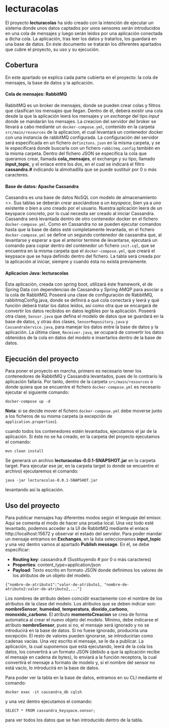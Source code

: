 # lecturacolas
El proyecto **lecturacolas** ha sido creado con la intención de ejecutar un sistema donde unos datos captados por unos sensores serán introducidos en una cola de mensajes y luego serán leidos por una aplicación conectada a dicha cola. La aplicación, tras leer los datos y tratarlos, los guardará en una base de datos. En éste documento se tratarán los diferentes apartados que cubre el proyecto, su uso y su ejecución.

## Cobertura
En este apartado se explica cada parte cubierta en el proyecto: la cola de mensajes, la base de datos y la aplicación.

#### Cola de mensajes: RabbitMQ
RabbitMQ es un broker de mensajes, donde se pueden crear colas y filtros que clasifican los mensajes que llegan.
Dentro de él, deberá existir una cola desde la que la aplicación leerá los mensajes y un *exchange* del tipo *input* donde se mandarán los mensajes.
La creacion del servidor del broker se llevará a cabo mediante un `docker-compose.yml`, contenido en la carpeta `src/main/resources` de la aplicacion, el cual levantará un contenedor docker con una instancia de rabbitMQ configurada. La configuración del servidor será especificada en un fichero `definitons.json` en la misma carpeta, y se le especificará donde buscarla con un fichero `rabbitmq.config` también en la misma carpeta. 
Dentro del fichero JSON se especifica la cola que queramos crear, llamada **cola_mensajes**, el exchange y su tipo, llamado **input_topic**, y el enlace entre los dos, en el cual se indicará el filtro **cassandra.#** indicando la almohadilla que se puede sustituir por 0 o más caracteres.

#### Base de datos: Apache Cassandra
Cassandra es una base de datos NoSQL con modelo de almacenamiento <<clave-valor>>. Sus tablas se deberán crear asociándose a un *keyspace*, bien ya a uno existente o bien a uno creado por el usuario.
Nuestra aplicación leerá de un keyspace concreto, por lo cual necesita ser creado al iniciar Cassandra. Cassandra será levantada dentro de otro contenedor docker en el fichero `docker-compose.yml`. Como en Cassandra no se pueden ejecutar comandos hasta que la base de datos esté completamente levantada, en el fichero `docker-compose.yml` se define un segundo contenedor de cassandra que, al levantarse y esperar a que el anterior termine de levantarse, ejecutará un comando para copiar dentro del contenedor un fichero `init.cql`, que se encuentra en la misma carpeta que el `docker-compose.yml`, que creará el keypsace que se haya definido dentro del fichero.
La tabla será creada por la aplicación al iniciar, siempre y cuando ésta no exista previamente.

#### Aplicacion Java: lecturacolas
Ésta aplicación, creada con spring boot, utilizará éste framework, el de Spring Data con dependencias de Cassandra y Spring AMQP para asociar a la cola de RabbitMQ. 
Poseerá una clase de configuración de RabbitMQ, rabbitmqConfig.java, donde se definirá a qué cola conectará y leerá y qué función deberá tratar los datos leídos, así como otra que se encargará de convertir los datos recibidos en datos legibles por la aplicación.
Poseerá otra clase, `Sensor.java` que defina el modelo de datos que se guardará en la base de datos, y otras dos clases, `SensorRepository.java` y `CassandraService.java`, para manejar los datos entre la base de datos y la aplicación.
La última clase, `Receiver.java`, se ocupará de convertir los datos obtenidos de la cola en datos del modelo e insertarlos dentro de la base de datos.

## Ejecución del proyecto
Para poner el proyecto en marcha, primero es necesario tener los contenedores de RabbitMQ y Cassandra levantados, pues de lo contrario la aplicación fallaría. Por tanto, dentro de la carpeta `src/main/resources` o donde quiera que se encuentre el fichero `docker-compose.yml` es necesario ejecutar el siguiente comando:

`docker-compose up -d`

**Nota**: si se decide mover el fichero `docker-compose.yml` debe moverse junto a los ficheros de su misma carpeta (a excepción de `application.properties`).

cuando todos los contenedores estén levantados, ejecutamos el jar de la aplicación. Si éste no se ha creado, en la carpeta del proyecto ejecutamos el comando:

`mvn clean install`

Se generará un archivo **lecturacolas-0.0.1-SNAPSHOT.jar** en la carpeta target.
Para ejecutar ese jar, en la carpeta target (o donde se encuentre el archivo) ejecutaremos el comando:

`java -jar lecturacolas-0.0.1-SNAPSHOT.jar`

levantando así la aplicación.

## Uso del proyecto
Para publicar mensajes hay diferentes modos según el lenguaje del emisor. Aquí se comenta el modo de hacer una prueba local.
Una vez todo esté levantado, podemos acceder a la UI de RabbitMQ mediante el enlace http://localhost:15672 y observar el estado del servidor. Para poder mandar un mensaje entramos en **Exchanges**, en la lista seleccionamos **input_topic** y una vez dentro vamos al apartado **Publish message**. En él, se debe especificar:
- **Routing key**: cassandra.# (Sustituyendo # por 0 o más caracteres)
- **Properties**: content_type=application/json
- **Payload**: Texto escrito en formato JSON donde definimos los valores de los atributos de un objeto del modelo.

`{"nombre-de-atributo1":"valor-de-atributo1, "nombre-de-atributo2:valor-de-atributo2,..."}`

Los nombres de atributo deben coincidir exactamente con el nombre de los atributos de la clase del modelo. Los atributos que se deben indicar son: **nombreSensor**, **humedad**, **temperatura**, **dioxido_carbono**, **monoxido_carbono**. El atributo **momentoCreacion** se crea de forma automatica al crear el nuevo objeto del modelo. 
Mínimo, debe indicarse el atributo **nombreSensor**, pues si no, el mensaje será ignorado y no se introducirá en la base de datos. Si no fuese ignorado, produciría una excepción. El resto de valores pueden ignorarse, se introducirían como cadenas vacías.
Una vez escrito el mensaje, se le da a publicar. La aplicación, la cual suponemos que está ejecutando, leerá de la cola los datos, los convertirá a un formato JSON (debido a que la aplicación recibe el mensaje en cadena de bytes), lo enviará a la función receptora, la cual convertirá el mensaje a formato de modelo y, si el nombre del sensor no está vacío, lo introducirá en la base de datos.

Para poder ver la tabla en la base de datos, entramos en su CLI mediante el comando: 

`docker exec -it cassandra_db cqlsh`

y una vez dentro ejecutamos el comando:

`SELECT * FROM cassandra_keyspace.sensor;`

para ver todos los datos que se han introducido dentro de la tabla.
